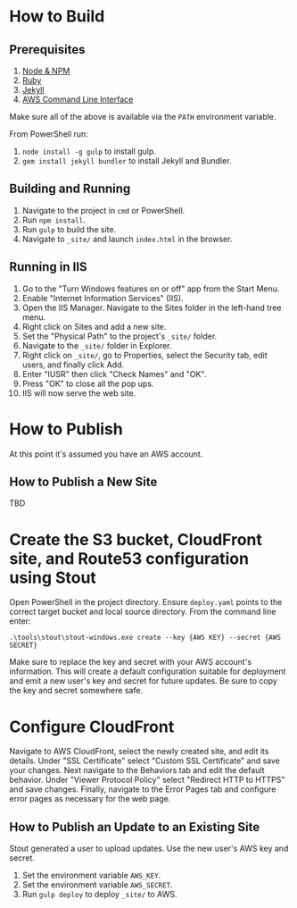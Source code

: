 How to Build
===

Prerequisites
---

  1. [Node & NPM](https://nodejs.org/)
  1. [Ruby](https://rubyinstaller.org/)
  1. [Jekyll](https://jekyllrb.com/)
  1. [AWS Command Line Interface](http://aws.amazon.com/cli/)

Make sure all of the above is available via the `PATH` environment variable.

From PowerShell run:

  1. `node install -g gulp` to install gulp.
  1. `gem install jekyll bundler` to install Jekyll and Bundler.

Building and Running
---

  1. Navigate to the project in `cmd` or PowerShell.
  1. Run `npm install`.
  1. Run `gulp` to build the site.
  1. Navigate to `_site/` and launch `index.html` in the browser.

Running in IIS
---
  1. Go to the "Turn Windows features on or off" app from the Start Menu.
  1. Enable "Internet Information Services" (IIS).
  1. Open the IIS Manager. Navigate to the Sites folder in the left-hand tree menu.
  1. Right click on Sites and add a new site.
  1. Set the "Physical Path" to the project's `_site/` folder.
  1. Navigate to the `_site/` folder in Explorer.
  1. Right click on `_site/`, go to Properties, select the Security tab, edit users, and finally click Add.
  1. Enter "IUSR" then click "Check Names" and "OK".
  1. Press "OK" to close all the pop ups.
  1. IIS will now serve the web site.

How to Publish
===
At this point it's assumed you have an AWS account.

How to Publish a New Site
---

TBD

# Create the S3 bucket, CloudFront site, and Route53 configuration using Stout
Open PowerShell in the project directory. Ensure `deploy.yaml` points to the correct target bucket and local source directory. From the command line enter:

`.\tools\stout\stout-windows.exe create --key {AWS KEY} --secret {AWS SECRET}`

Make sure to replace the key and secret with your AWS account's information. This will create a default configuration suitable for deployment and emit a new user's key and secret for future updates. Be sure to copy the key and secret somewhere safe.

# Configure CloudFront
Navigate to AWS CloudFront, select the newly created site, and edit its details. Under "SSL Certificate" select "Custom SSL Certificate" and save your changes. Next navigate to the Behaviors tab and edit the default behavior. Under "Viewer Protocol Policy" select "Redirect HTTP to HTTPS" and save changes.
Finally, navigate to the Error Pages tab and configure error pages as necessary for the web page.

How to Publish an Update to an Existing Site
---

Stout generated a user to upload updates. Use the new user's AWS key and secret.

  1. Set the environment variable `AWS_KEY`.
  1. Set the environment variable `AWS_SECRET`.
  1. Run `gulp deploy` to deploy `_site/` to AWS.